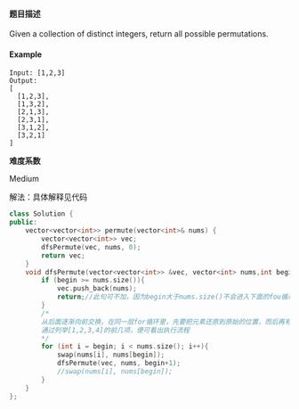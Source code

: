 #### **题目描述**
Given a collection of distinct integers, return all possible permutations.
#### **Example**
```
Input: [1,2,3]
Output:
[
  [1,2,3],
  [1,3,2],
  [2,1,3],
  [2,3,1],
  [3,1,2],
  [3,2,1]
]
```

**难度系数**  

Medium

解法：具体解释见代码

```c++
class Solution {
public:
	vector<vector<int>> permute(vector<int>& nums) {
		vector<vector<int>> vec;
		dfsPermute(vec, nums, 0);
		return vec;
	}
	void dfsPermute(vector<vector<int>> &vec, vector<int> nums,int begin){
		if (begin >= nums.size()){
			vec.push_back(nums);
			return;//此句可不加，因为begin大于nums.size()不会进入下面的fou循环
		}
        /*
        从后面逐渐向前交换，在同一层for循环里，先要把元素还原到原始的位置，而后再有+1,进行下一个元素的操作。
        通过列举[1,2,3,4]的前几项，便可看出执行流程
        */
		for (int i = begin; i < nums.size(); i++){
			swap(nums[i], nums[begin]);
			dfsPermute(vec, nums, begin+1);
			//swap(nums[i], nums[begin]);
		}	
	}
};
```